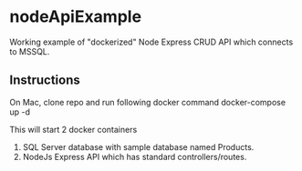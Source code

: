 # nodeApiExample
Working example of "dockerized" Node Express CRUD API which connects to MSSQL. 

## Instructions
On Mac, clone repo and run following docker command
docker-compose up -d

This will start 2 docker containers
1. SQL Server database with sample database named Products. 
2. NodeJs Express API which has standard controllers/routes. 



